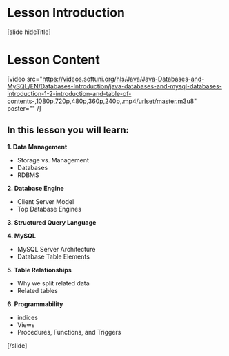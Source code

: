 # Lesson Introduction

[slide hideTitle]

# Lesson Content

[video src="https://videos.softuni.org/hls/Java/Java-Databases-and-MySQL/EN/Databases-Introduction/java-databases-and-mysql-databases-introduction-1-2-introduction-and-table-of-contents-,1080p,720p,480p,360p,240p,.mp4/urlset/master.m3u8" poster="" /]

## In this lesson you will learn:

**1. Data Management**
- Storage vs. Management
- Databases
- RDBMS

**2. Database Engine**
- Client Server Model
- Top Database Engines

**3. Structured Query Language**

**4. MySQL**
- MySQL Server Architecture
- Database Table Elements

**5. Table Relationships**
- Why we split related data
- Related tables

**6. Programmability**
- indices
- Views
- Procedures, Functions, and Triggers

[/slide]
